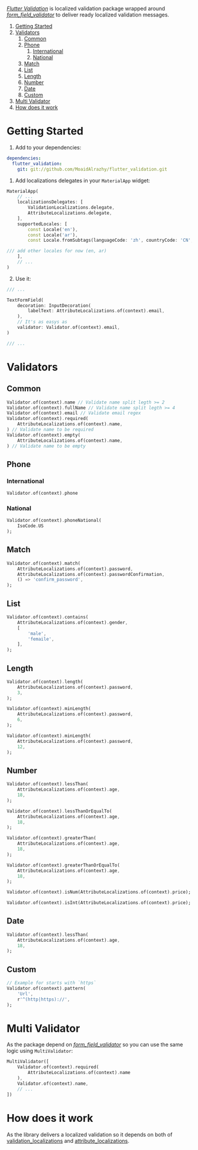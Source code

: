 [_Flutter Validation_](https://github.com/MoaidAlrazhy/flutter_validation) is localized validation package wrapped around [_form_field_validator_](https://pub.dev/packages/form_field_validator) to deliver ready localized validation messages.

1. [Getting Started](#getting-started)
1. [Validators](#validators)
   1. [Common](#common)
   1. [Phone](#phone)
      1. [International](#international)
      1. [National](#national)
   1. [Match](#match)
   1. [List](#list)
   1. [Length](#length)
   1. [Number](#number)
   1. [Date](#date)
   1. [Custom](#custom)
1. [Multi Validator](#multi-validator)
1. [How does it work](#how-does-it-work)

# Getting Started

1. Add to your dependencies:

```yaml
dependencies:
  flutter_validation:
    git: git://github.com/MoaidAlrazhy/flutter_validation.git
```

1. Add localizations delegates in your `MaterialApp` widget:

```dart
MaterialApp(
	// ...
	localizationsDelegates: [
		ValidationLocalizations.delegate,
		AttributeLocalizations.delegate,
	],
	supportedLocales: [
		const Locale('en'),
		const Locale('ar'),
        const Locale.fromSubtags(languageCode: 'zh', countryCode: 'CN', scriptCode: 'Hans'),

/// add other locales for now (en, ar)
	],
	// ...
)
```

2. Use it:

```dart
/// ...

TextFormField(
	decoration: InputDecoration(
		labelText: AttributeLocalizations.of(context).email,
	),
	// It's as easys as
	validator: Validator.of(context).email,
)

/// ...
```

# Validators

## Common

```dart
Validator.of(context).name // Validate name split legth >= 2
Validator.of(context).fullName // Validate name split legth >= 4
Validator.of(context).email // Validate email regex
Validator.of(context).required(
	AttributeLocalizations.of(context).name,
) // Validate name to be required
Validator.of(context).empty(
	AttributeLocalizations.of(context).name,
) // Validate name to be empty
```

## Phone

### International

```dart
Validator.of(context).phone
```

### National

```dart
Validator.of(context).phoneNational(
	IsoCode.US
);
```

## Match

```dart
Validator.of(context).match(
	AttributeLocalizations.of(context).password,
	AttributeLocalizations.of(context).passwordConfirmation,
	() => 'confirm_password',
);
```

## List

```dart
Validator.of(context).contains(
	AttributeLocalizations.of(context).gender,
	[
		'male',
		'femaile',
	],
);
```

## Length

```dart
Validator.of(context).length(
	AttributeLocalizations.of(context).password,
	3,
);

Validator.of(context).minLength(
	AttributeLocalizations.of(context).password,
	6,
);

Validator.of(context).minLength(
	AttributeLocalizations.of(context).password,
	12,
);
```

## Number

```dart
Validator.of(context).lessThan(
	AttributeLocalizations.of(context).age,
	18,
);

Validator.of(context).lessThanOrEqualTo(
	AttributeLocalizations.of(context).age,
	18,
);

Validator.of(context).greaterThan(
	AttributeLocalizations.of(context).age,
	18,
);

Validator.of(context).greaterThanOrEqualTo(
	AttributeLocalizations.of(context).age,
	18,
);

Validator.of(context).isNum(AttributeLocalizations.of(context).price);

Validator.of(context).isInt(AttributeLocalizations.of(context).price);
```

## Date

```dart
Validator.of(context).lessThan(
	AttributeLocalizations.of(context).age,
	18,
);
```

## Custom

```dart
// Example for starts with `https`
Validator.of(context).pattern(
	'Url',
	r'^(http|https)://',
);
```

# Multi Validator

As the package depend on [_form_field_validator_](https://pub.dev/packages/form_field_validator#multi-rules-validation) so you can use the same logic using `MultiValidator`:

```dart
MultiValidator([
	Validator.of(context).required(
		AttributeLocalizations.of(context).name
	),
	Validator.of(context).name,
	// ...
])
```

# How does it work

As the library delivers a localized validation so it depends on both of [validation_localizations](https://github.com/MoaidAlrazhy/flutter-localizations/tree/master/packages/validation_localizations) and [attribute_localizations](https://github.comMoaidAlrazhyhsul4n/flutter-localizations/tree/master/packages/attribute_localizations).
